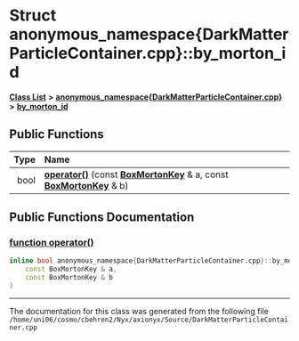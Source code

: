 
# Struct anonymous\_namespace{DarkMatterParticleContainer.cpp}::by\_morton\_id


[**Class List**](annotated.md) **>** [**anonymous\_namespace{DarkMatterParticleContainer.cpp}**](namespaceanonymous__namespace_02DarkMatterParticleContainer_8cpp_03.md) **>** [**by\_morton\_id**](structanonymous__namespace_02DarkMatterParticleContainer_8cpp_03_1_1by__morton__id.md)




















## Public Functions

| Type | Name |
| ---: | :--- |
|  bool | [**operator()**](structanonymous__namespace_02DarkMatterParticleContainer_8cpp_03_1_1by__morton__id.md#function-operator()) (const [**BoxMortonKey**](structanonymous__namespace_02DarkMatterParticleContainer_8cpp_03_1_1BoxMortonKey.md) & a, const [**BoxMortonKey**](structanonymous__namespace_02DarkMatterParticleContainer_8cpp_03_1_1BoxMortonKey.md) & b) <br> |








## Public Functions Documentation


### <a href="#function-operator()" id="function-operator()">function operator() </a>


```cpp
inline bool anonymous_namespace{DarkMatterParticleContainer.cpp}::by_morton_id::operator() (
    const BoxMortonKey & a,
    const BoxMortonKey & b
) 
```



------------------------------
The documentation for this class was generated from the following file `/home/uni06/cosmo/cbehren2/Nyx/axionyx/Source/DarkMatterParticleContainer.cpp`